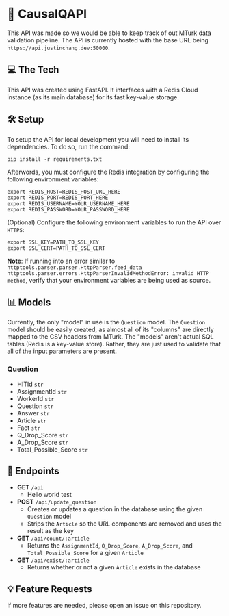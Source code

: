 # 🗿 CausalQAPI
This API was made so we would be able to keep track of out MTurk data validation pipeline. The API is currently hosted with the base URL being `https://api.justinchang.dev:50000`. 

## 💻 The Tech
This API was created using FastAPI. It interfaces with a Redis Cloud instance (as its main database) for its fast key-value storage. 

## 🛠 Setup
To setup the API for local development you will need to install its dependencies. To do so, run the command:
```
pip install -r requirements.txt
```

Afterwords, you must configure the Redis integration by configuring the following environment variables:
```
export REDIS_HOST=REDIS_HOST_URL_HERE
export REDIS_PORT=REDIS_PORT_HERE
export REDIS_USERNAME=YOUR_USERNAME_HERE
export REDIS_PASSWORD=YOUR_PASSWORD_HERE
```

(Optional) Configure the following environment variables to run the API over `HTTPS`: 
```
export SSL_KEY=PATH_TO_SSL_KEY
export SSL_CERT=PATH_TO_SSL_CERT
```

**Note**: If running into an error similar to `httptools.parser.parser.HttpParser.feed_data httptools.parser.errors.HttpParserInvalidMethodError: invalid HTTP method`, verify that your environment variables are being used as source. 

## 📊 Models
Currently, the only "model" in use is the `Question` model. The `Question` model should be easily created, as almost all of its "columns" are directly mapped to the CSV headers from MTurk. The "models" aren't actual SQL tables (Redis is a key-value store). Rather, they are just used to validate that all of the input parameters are present. 

### Question
  - HITId `str`
  - AssignmentId `str`
  - WorkerId `str`
  - Question `str`
  - Answer `str`
  - Article `str`
  - Fact `str`
  - Q_Drop_Score `str`
  - A_Drop_Score `str`
  - Total_Possible_Score `str`

## 📍 Endpoints
- **GET** `/api`
  - Hello world test
- **POST** `/api/update_question`
  - Creates or updates a question in the database using the given `Question` model
  - Strips the `Article` so the URL components are removed and uses the result as the key
- **GET** `/api/count/:article`
  - Returns the `AssignmentId`, `Q_Drop_Score`, `A_Drop_Score`, and `Total_Possible_Score` for a given `Article`
- **GET** `/api/exist/:article`
  - Returns whether or not a given `Article` exists in the database

## 💡 Feature Requests
If more features are needed, please open an issue on this repository. 